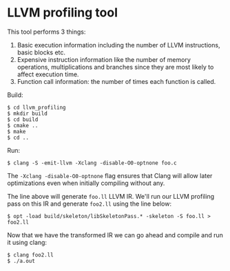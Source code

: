 # LLVM profiling tool

This tool performs 3 things:
1. Basic execution information including the number of LLVM instructions, basic blocks etc.
2. Expensive instruction information like the number of memory operations, multiplications and branches since they are most likely to affect execution time.
3. Function call information: the number of times each function is called.

Build:

    $ cd llvm_profiling
    $ mkdir build
    $ cd build
    $ cmake ..
    $ make
    $ cd ..

Run:

    $ clang -S -emit-llvm -Xclang -disable-O0-optnone foo.c
    
The `-Xclang -disable-O0-optnone` flag ensures that Clang will allow later optimizations even when initially compiling without any. 
    
The line above will generate `foo.ll` LLVM IR. We'll run our LLVM profiling pass on this IR and generate `foo2.ll` using the line below:

    $ opt -load build/skeleton/libSkeletonPass.* -skeleton -S foo.ll > foo2.ll
Now that we have the transformed IR we can go ahead and compile and run it using clang:

    $ clang foo2.ll
    $ ./a.out 
    

